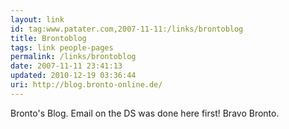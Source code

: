 ```yaml
---
layout: link
id: tag:www.patater.com,2007-11-11:/links/brontoblog
title: Brontoblog
tags: link people-pages
permalink: /links/brontoblog
date: 2007-11-11 23:41:13
updated: 2010-12-19 03:36:44
uri: http://blog.bronto-online.de/
---
```

Bronto's Blog. Email on the DS was done here first! Bravo Bronto.
